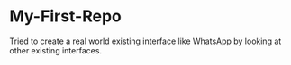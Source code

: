 # My-First-Repo
Tried to create a real world existing interface like WhatsApp by looking at other existing interfaces.
